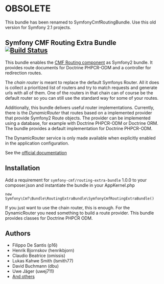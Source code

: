 # OBSOLETE

This bundle has been renamed to SymfonyCmfRoutingBundle. Use this old
version for Symfony 2.1 projects.

## Symfony CMF Routing Extra Bundle [![Build Status](https://secure.travis-ci.org/symfony-cmf/RoutingExtraBundle.png)](http://travis-ci.org/symfony-cmf/RoutingExtraBundle)

This bundle enables the [CMF Routing component](https://github.com/symfony-cmf/Routing)
as Symfony2 bundle. It provides route documents for Doctrine PHPCR-ODM and a
controller for redirection routes.

The *chain router* is meant to replace the default Symfonys Router. All it does
is collect a prioritized list of routers and try to match requests and generate
urls with all of them. One of the routers in that chain can of course be the
default router so you can still use the standard way for some of your routes.

Additionally, this bundle delivers useful router implementations. Currently,
there is the *DynamicRouter* that routes based on a implemented provider that
provide Symfony2 Route objects. The provider can be implemented using a
database, for example with Doctrine PHPCR-ODM or Doctrine ORM. The bundle
provides a default implementation for Doctrine PHPCR-ODM.

The DynamicRouter service is only made available when explicitly enabled in the
application configuration.

See the [official documentation](http://symfony.com/doc/master/cmf/bundles/routing.html)

## Installation

Add a requirement for ``symfony-cmf/routing-extra-bundle`` 1.0.0 to your
composer.json and instantiate the bundle in your AppKernel.php

    new Symfony\Cmf\Bundle\RoutingExtraBundle\SymfonyCmfRoutingExtraBundle()

If you just want to use the chain router, this is enough.
For the DynamicRouter you need something to build a route provider.
This bundle provides classes for Doctrine PHPCR ODM.

## Authors

* Filippo De Santis (p16)
* Henrik Bjornskov (henrikbjorn)
* Claudio Beatrice (omissis)
* Lukas Kahwe Smith (lsmith77)
* David Buchmann (dbu)
* Uwe Jäger (uwej711)
* [And others](https://github.com/symfony-cmf/RoutingExtraBundle/contributors)
